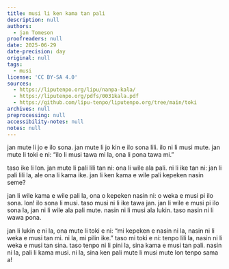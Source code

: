 ```yaml
---
title: musi li ken kama tan pali
description: null
authors:
  - jan Tomeson
proofreaders: null
date: 2025-06-29
date-precision: day
original: null
tags:
  - musi
license: 'CC BY-SA 4.0'
sources:
  - https://liputenpo.org/lipu/nanpa-kala/
  - https://liputenpo.org/pdfs/0031kala.pdf
  - https://github.com/lipu-tenpo/liputenpo.org/tree/main/toki
archives: null
preprocessing: null
accessibility-notes: null
notes: null
---
```

jan mute li jo e ilo sona. jan mute li jo kin e ilo sona lili. ilo ni li musi mute. jan mute li toki e ni: “ilo li musi tawa mi la, ona li pona tawa mi.”

taso ike li lon. jan mute li pali lili tan ni: ona li wile ala pali. ni li ike tan ni: jan li pali lili la, ale ona li kama ike. jan li ken kama e wile pali kepeken nasin seme?

jan li wile kama e wile pali la, ona o kepeken nasin ni: o weka e musi pi ilo sona. lon! ilo sona li musi. taso musi ni li ike tawa jan. jan li wile e musi pi ilo sona la, jan ni li wile ala pali mute. nasin ni li musi ala lukin. taso nasin ni li wawa pona. 

jan li lukin e ni la, ona mute li toki e ni: “mi kepeken e nasin ni la, nasin ni li weka e musi tan mi. ni la, mi pilin ike.” taso mi toki e ni: tenpo lili la, nasin ni li weka e musi tan sina. taso tenpo ni li pini la, sina kama e musi tan pali. nasin ni la, pali li kama musi. ni la, sina ken pali mute li musi mute lon tenpo sama a!
